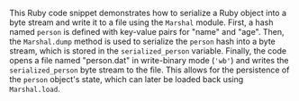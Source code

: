 This Ruby code snippet demonstrates how to serialize a Ruby object into a byte stream and write it to a file using the `Marshal` module. First, a hash named `person` is defined with key-value pairs for "name" and "age". Then, the `Marshal.dump` method is used to serialize the `person` hash into a byte stream, which is stored in the `serialized_person` variable. Finally, the code opens a file named "person.dat" in write-binary mode (`'wb'`) and writes the `serialized_person` byte stream to the file. This allows for the persistence of the `person` object's state, which can later be loaded back using `Marshal.load`.




